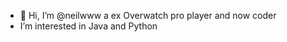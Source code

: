 - 👋 Hi, I’m @neilwww a ex Overwatch pro player and now coder
-  I’m interested in Java and Python

<!---
neilwww/neilwww is a ✨ special ✨ repository because its `README.md` (this file) appears on your GitHub profile.
You can click the Preview link to take a look at your changes.
--->
